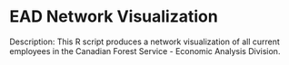 # EAD Network Visualization
Description: This R script produces a network visualization of all current employees in the Canadian Forest Service - Economic Analysis Division. 
